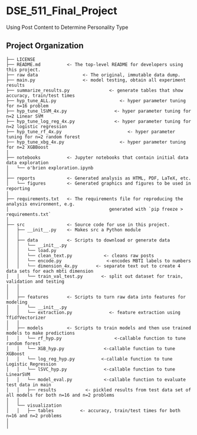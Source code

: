 DSE_511_Final_Project
==============================

Using Post Content to Determine Personality Type

Project Organization
------------

    ├── LICENSE
    ├── README.md          <- The top-level README for developers using this project.
    ├── raw data 	             <- The original, immutable data dump.
    ├── main.py                  <- model testing, obtain all experiment results 
    ├── summarize_results.py           	   <- generate tables that show accuracy, train/test times
    ├── hyp_tune_ALL.py            	           <- hyper parameter tuning for n=16 problem   
    ├── hyp_tune_lSVM_4x.py                  <- hyper parameter tuning for n=2 Linear SVM 
    ├── hyp_tune_log_reg_4x.py               <- hyper parameter tuning for n=2 logistic regression
    ├── hyp_tune_rf_4x.py                         <- hyper parameter tuning for n=2 random forest
    ├── hyp_tune_xbg_4x.py                     <- hyper parameter tuning for n=2 XGBBoost
    │
    ├── notebooks          <- Jupyter notebooks that contain initial data data exploration
    │   └── o'brien exploration.ipynb    
    │
    ├── reports            <- Generated analysis as HTML, PDF, LaTeX, etc.
    │   └── figures        <- Generated graphics and figures to be used in reporting
    │
    ├── requirements.txt   <- The requirements file for reproducing the analysis environment, e.g.
    │                         		       generated with `pip freeze > requirements.txt`
    │
    ├── src                <- Source code for use in this project.
    │   ├── __init__.py    <- Makes src a Python module
    │   │
    │   ├── data           <- Scripts to download or generate data
    │   │   └── __init__.py
    │   │   └── load.py
    │   │   └── clean_text.py            <- cleans raw posts
    │   │   └── encode.py                 <-encodes MBTI labels to numbers
    │   │   └── dimension_4x.py       <- separate text out to create 4 data sets for each mbti dimension
    │   │   └── train_val_test.py       <- split out dataset for train, validation and testing 
    │   │   
    │   │
    │   ├── features       <- Scripts to turn raw data into features for modeling
    │   │   └── __init__.py    
    │   │   └── extraction.py              <- feature extraction using TfidfVectorizer
    │   │
    │   ├── models         <- Scripts to train models and then use trained models to make predictions                
    │   │   └── rf_hyp.py                    <-callable function to tune random forest
    │   │   └── XGB_hyp.py               <-callable function to tune XGBoost
    │   │   └── log_reg_hyp.py          <-callable function to tune Logistic Regression 
    │   │   └── lSVC_hyp.py              <-callable function to tune LinearSVM
    │   │   └── model_eval.py            <-callable function to evaluate test data in main 
    │   │   ├── results           <- pickled results from test data set of all models for both n=16 and n=2 problems      
    │   │
    │   └── visualization  
    │   │   ├── tables          <- accuracy, train/test times for both n=16 and n=2 problems      
    │       
    │
